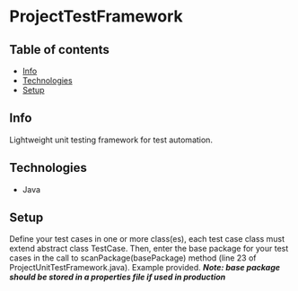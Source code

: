 # ProjectTestFramework

## Table of contents
* [Info](#info)
* [Technologies](#technologies)
* [Setup](#setup)

## Info
Lightweight unit testing framework for test automation.

## Technologies
* Java

## Setup
Define your test cases in one or more class(es), each test case class must extend abstract class TestCase. Then, enter the base package for
your test cases in the call to scanPackage(basePackage) method (line 23 of ProjectUnitTestFramework.java).
Example provided. ***Note: base package should be stored in a properties file if used in production***

